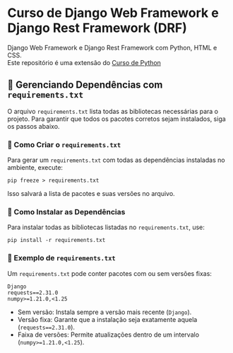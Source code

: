 # Curso de Django Web Framework e Django Rest Framework (DRF)

Django Web Framework e Django Rest Framework com Python, HTML e CSS.<br>
Este repositório é uma extensão do [Curso de Python](https://github.com/luisitcho/curso-python-otavio-2023)

## 📌 Gerenciando Dependências com ```requirements.txt```
O arquivo ```requirements.txt``` lista todas as bibliotecas necessárias para o projeto. Para garantir que todos os pacotes corretos sejam instalados, siga os passos abaixo.

### 🔹 Como Criar o ```requirements.txt```
Para gerar um ```requirements.txt``` com todas as dependências instaladas no ambiente, execute:
```
pip freeze > requirements.txt
```
Isso salvará a lista de pacotes e suas versões no arquivo.


### 🔹 Como Instalar as Dependências
Para instalar todas as bibliotecas listadas no ```requirements.txt```, use:
```
pip install -r requirements.txt
```

### 🔹 Exemplo de ```requirements.txt```
Um ```requirements.txt``` pode conter pacotes com ou sem versões fixas:
```
Django
requests==2.31.0
numpy>=1.21.0,<1.25
```

* Sem versão: Instala sempre a versão mais recente (```Django```).
* Versão fixa: Garante que a instalação seja exatamente aquela (```requests==2.31.0```).
* Faixa de versões: Permite atualizações dentro de um intervalo (```numpy>=1.21.0,<1.25```).